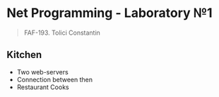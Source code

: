 Net Programming - Laboratory №1
=====
>FAF-193. Tolici Constantin

Kitchen
---------
* Two web-servers
* Connection between then 
* Restaurant Cooks

